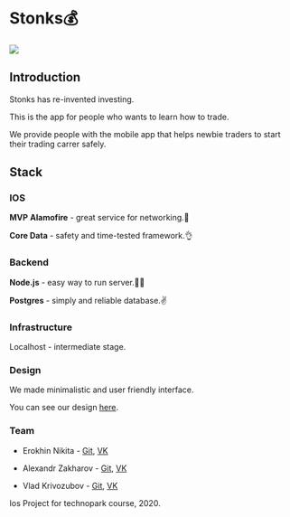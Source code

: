 # Stonks💰

![](https://imgur.com/hV7JQTH.png)

## Introduction
Stonks has re-invented investing.

This is the app for people who wants to learn how to trade. 

We provide people with the mobile app that helps newbie traders to start their trading carrer safely.

## Stack
### IOS
**MVP**
**Alamofire** - great service for networking.👻

**Core Data** - safety and time-tested framework.👌

### Backend
**Node.js** - easy way  to run server.💩🖕

**Postgres** - simply and reliable database.✌️


### Infrastructure
Localhost - intermediate stage.

### Design
We made minimalistic and user friendly interface.

You can see our design [here](https://www.figma.com/file/skwhsYv5dsydv0429PQolZ/stonks?node-id=0%3A1).

### Team

- Erokhin Nikita - [Git](https://github.com/kymblc1337), [VK](https://vk.com/erokhasempai)

- Alexandr Zakharov - [Git](https://github.com/sashazakh), [VK](https://vk.com/id124237798)

- Vlad Krivozubov - [Git](https://github.com/el-autor), [VK](https://vk.com/dliosh)


Ios Project for technopark course, 2020.
